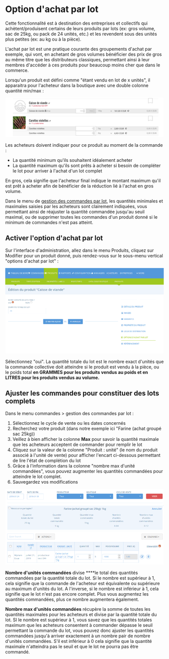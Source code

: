 # Option d'achat par lot

Cette fonctionnalité est à destination des entreprises et collectifs qui achètent/produisent certains de leurs produits par lots \(ex: gros volume, sac de 25kg, ou pack de 24 unités, etc.\) et les revendent sous des unités plus petites \(ex: au kg ou à la pièce\). 

L'achat par lot est une pratique courante des groupements d'achat par exemple, qui vont, en achetant de gros volumes bénéficier des prix de gros au même titre que les distributeurs classiques, permettant ainsi à leur membres d'accéder à ces produits pour beaucoup moins cher que dans le commerce.

Lorsqu'un produit est défini comme "étant vendu en lot de x unités", il apparaitra pour l'acheteur dans la boutique avec une double colonne quantité min/max :

![](../../.gitbook/assets/image%20%2871%29.png)

Les acheteurs doivent indiquer pour ce produit au moment de la commande :

* La quantité minimum qu'ils souhaitent idéalement acheter
* La quantité maximum qu'ils sont prêts à acheter si besoin de compléter le lot pour arriver à l'achat d'un lot complet

En gros, cela signifie que l'acheteur final indique le montant maximum qu'il est prêt à acheter afin de bénéficier de la réduction lié à l'achat en gros volume.

Dans le menu de [gestion des commandes par lot](../commandes/visualisation-des-commandes.md), les quantités minimales et maximales saisies par les acheteurs sont clairement indiquées, vous permettant ainsi de réajuster la quantité commandée jusqu'au seuil maximal, ou de supprimer toutes les commandes d'un produit donné si le minimum de commandes n'est pas atteint.

## Activer l'option d'achat par lot

Sur l'interface d'administration, allez dans le menu Produits, cliquez sur Modifier pour un produit donné, puis rendez-vous sur le sous-menu vertical "options d'achat par lot" :

![](../../.gitbook/assets/image%20%2880%29.png)

Sélectionnez "oui". La quantité totale du lot est le nombre exact d'unités que la commande collective doit atteindre si le produit est vendu à la pièce, ou le poids total **en GRAMMES pour les produits vendus au poids et en LITRES pour les produits vendus au volume.**

## Ajuster les commandes pour constituer des lots complets

Dans le menu commandes &gt; gestion des commandes par lot :

1. Sélectionnez le cycle de vente ou les dates concernés
2. Recherchez votre produit \(dans notre exemple ici "Farine \(achat groupé sac 25kg\)\)
3. Veillez à bien afficher la colonne **Max** pour savoir la quantité maximale que les acheteurs acceptent de commander pour remplir le lot
4. Cliquez sur la valeur de la colonne "Produit : unité" \(le nom du produit associé à l'unité de vente\) pour afficher l'encart ci-dessous permettant de lire l'état de complétion du lot
5. Grâce à l'information dans la colonne "nombre max d'unité commandées", vous pouvez augmenter les quantités commandées pour atteindre le lot complet.
6. Sauvegardez vos modifications

![](../../.gitbook/assets/capture-du-2019-07-31-17-11-25.png)

**Nombre d'unités commandées** divise ****le total des quantités commandées par la quantité totale du lot. Si le nombre est supérieur à 1, cela signifie que la commande de l'acheteur est équivalente ou supérieure au maximum d'unités du lot. A l'inverse, si le nombre est inférieur à 1, cela signifie que le lot n'est pas encore complet. Plus vous augmentez les quantités commandées, plus ce nombre augmentera également. 

**Nombre max d'unités commandées** récupère la somme de toutes les quantités maximales pour les acheteurs et divise par la quantité totale du lot. SI le nombre est supérieur à 1, vous savez que les quantités totales maximum que les acheteurs consentent à commander dépasse le seuil permettant la commande du lot, vous pouvez donc ajuster les quantités commandées jusqu'à arriver exactement à un nombre pair de nombre d'unités commandées. S'il est inférieur à 0 cela signifie que la quantité maximale n'atteindra pas le seuil et que le lot ne pourra pas être commandé. 

